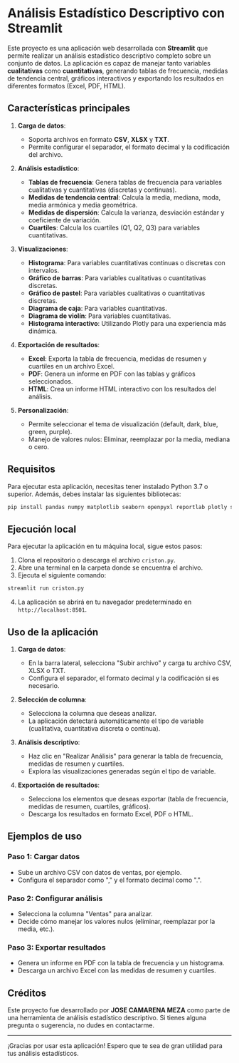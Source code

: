 # Análisis Estadístico Descriptivo con Streamlit

Este proyecto es una aplicación web desarrollada con **Streamlit** que permite realizar un análisis estadístico descriptivo completo sobre un conjunto de datos. La aplicación es capaz de manejar tanto variables **cualitativas** como **cuantitativas**, generando tablas de frecuencia, medidas de tendencia central, gráficos interactivos y exportando los resultados en diferentes formatos (Excel, PDF, HTML).

## Características principales

1. **Carga de datos**: 
   - Soporta archivos en formato **CSV**, **XLSX** y **TXT**.
   - Permite configurar el separador, el formato decimal y la codificación del archivo.

2. **Análisis estadístico**:
   - **Tablas de frecuencia**: Genera tablas de frecuencia para variables cualitativas y cuantitativas (discretas y continuas).
   - **Medidas de tendencia central**: Calcula la media, mediana, moda, media armónica y media geométrica.
   - **Medidas de dispersión**: Calcula la varianza, desviación estándar y coeficiente de variación.
   - **Cuartiles**: Calcula los cuartiles (Q1, Q2, Q3) para variables cuantitativas.

3. **Visualizaciones**:
   - **Histograma**: Para variables cuantitativas continuas o discretas con intervalos.
   - **Gráfico de barras**: Para variables cualitativas o cuantitativas discretas.
   - **Gráfico de pastel**: Para variables cualitativas o cuantitativas discretas.
   - **Diagrama de caja**: Para variables cuantitativas.
   - **Diagrama de violín**: Para variables cuantitativas.
   - **Histograma interactivo**: Utilizando Plotly para una experiencia más dinámica.

4. **Exportación de resultados**:
   - **Excel**: Exporta la tabla de frecuencia, medidas de resumen y cuartiles en un archivo Excel.
   - **PDF**: Genera un informe en PDF con las tablas y gráficos seleccionados.
   - **HTML**: Crea un informe HTML interactivo con los resultados del análisis.

5. **Personalización**:
   - Permite seleccionar el tema de visualización (default, dark, blue, green, purple).
   - Manejo de valores nulos: Eliminar, reemplazar por la media, mediana o cero.

## Requisitos

Para ejecutar esta aplicación, necesitas tener instalado Python 3.7 o superior. Además, debes instalar las siguientes bibliotecas:

```bash
pip install pandas numpy matplotlib seaborn openpyxl reportlab plotly streamlit
```

## Ejecución local

Para ejecutar la aplicación en tu máquina local, sigue estos pasos:

1. Clona el repositorio o descarga el archivo `criston.py`.
2. Abre una terminal en la carpeta donde se encuentra el archivo.
3. Ejecuta el siguiente comando:

```bash
streamlit run criston.py
```

4. La aplicación se abrirá en tu navegador predeterminado en `http://localhost:8501`.

## Uso de la aplicación

1. **Carga de datos**:
   - En la barra lateral, selecciona "Subir archivo" y carga tu archivo CSV, XLSX o TXT.
   - Configura el separador, el formato decimal y la codificación si es necesario.

2. **Selección de columna**:
   - Selecciona la columna que deseas analizar.
   - La aplicación detectará automáticamente el tipo de variable (cualitativa, cuantitativa discreta o continua).

3. **Análisis descriptivo**:
   - Haz clic en "Realizar Análisis" para generar la tabla de frecuencia, medidas de resumen y cuartiles.
   - Explora las visualizaciones generadas según el tipo de variable.

4. **Exportación de resultados**:
   - Selecciona los elementos que deseas exportar (tabla de frecuencia, medidas de resumen, cuartiles, gráficos).
   - Descarga los resultados en formato Excel, PDF o HTML.

## Ejemplos de uso

### Paso 1: Cargar datos
- Sube un archivo CSV con datos de ventas, por ejemplo.
- Configura el separador como "," y el formato decimal como ".".

### Paso 2: Configurar análisis
- Selecciona la columna "Ventas" para analizar.
- Decide cómo manejar los valores nulos (eliminar, reemplazar por la media, etc.).

### Paso 3: Exportar resultados
- Genera un informe en PDF con la tabla de frecuencia y un histograma.
- Descarga un archivo Excel con las medidas de resumen y cuartiles.

## Créditos

Este proyecto fue desarrollado por **JOSE CAMARENA MEZA** como parte de una herramienta de análisis estadístico descriptivo. Si tienes alguna pregunta o sugerencia, no dudes en contactarme.

---

¡Gracias por usar esta aplicación! Espero que te sea de gran utilidad para tus análisis estadísticos.
